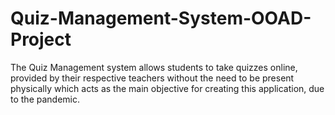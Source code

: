 # Quiz-Management-System-OOAD-Project
The Quiz Management system allows students to take quizzes online, provided by their respective teachers without the need to be present physically which acts as the main objective for creating this application, due to the pandemic.
